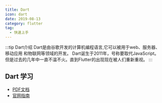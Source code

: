 ```yaml
---
title: Dart
icon: dart
date: 2019-08-13
category: flutter
tag:
  - 快速上手
---
```


:::tip Dart介绍
Dart是由⾕歌开发的计算机编程语⾔,它可以被⽤于web、服务器、移动应⽤ 和物联⽹等领域的开发。
Dart诞⽣于2011年，号称要取代JavaScript。但是过去的⼏年中⼀直不温不⽕。直到Flutter的出现现在被⼈们重新重视。
:::

## Dart 学习
<!-- <PDF url="https://oss.w2gd.top/pdf/Dartlearning.pdf" /> -->
- [PDF文档](https://oss.w2gd.top/pdf/Dartlearning.pdf)
- [官网指南](https://dart.cn/guides)